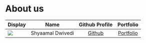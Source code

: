 # About us

Display |       Name       |             Github Profile             | Portfolio 
--------|:----------------:|:--------------------------------------:|:---------:
![](https://via.placeholder.com/100.png?text=Photo) | Shyaamal Dwivedi | [Github](https://github.com/shyaamald) | [Portfolio](docs/teams/shyaamald.md)
